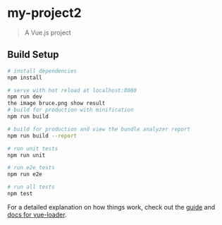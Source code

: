 # my-project2

> A Vue.js project

## Build Setup

``` bash
# install dependencies
npm install

# serve with hot reload at localhost:8080
npm run dev
the image bruce.png show result
# build for production with minification
npm run build

# build for production and view the bundle analyzer report
npm run build --report

# run unit tests
npm run unit

# run e2e tests
npm run e2e

# run all tests
npm test
```

For a detailed explanation on how things work, check out the [guide](http://vuejs-templates.github.io/webpack/) and [docs for vue-loader](http://vuejs.github.io/vue-loader).

